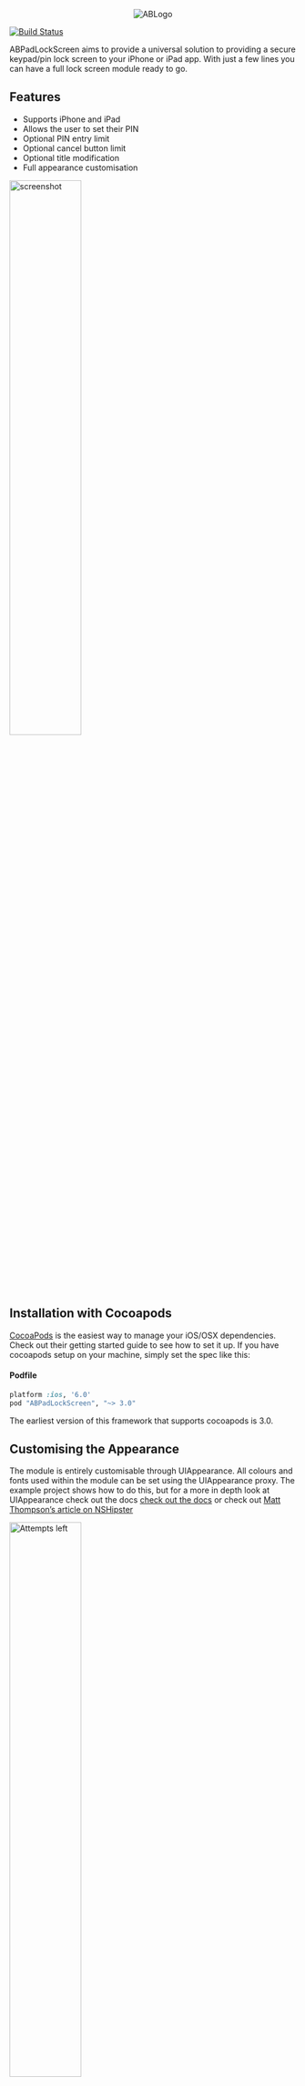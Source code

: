 <p align="center" >
  <img src="http://www.aronbury.com/assets/images/ab_logo.png" alt="ABLogo" title="ABLogo">
</p>

[![Build Status](https://travis-ci.org/abury/ABPadLockScreen.png)](https://travis-ci.org/abury/ABPadLockScreen)

ABPadLockScreen aims to provide a universal solution to providing a  secure keypad/pin lock screen to your iPhone or iPad app. With just a few lines you can have a full lock screen module ready to go.

## Features
- Supports iPhone and iPad
- Allows the user to set their PIN
- Optional PIN entry limit
- Optional cancel button limit
- Optional title modification
- Full appearance customisation

<img src="http://www.aronbury.com/assets/images/abpadlockscreen/fb-blue.png" width=50% alt="screenshot" title="screenshot">

## Installation with Cocoapods
[CocoaPods](http://cocoapods.org) is the easiest way to manage your iOS/OSX dependencies. Check out their getting started guide to see how to set it up.
If you have cocoapods setup on your machine, simply set the spec like this:

#### Podfile
```ruby
platform :ios, '6.0'
pod "ABPadLockScreen", "~> 3.0"
```
The earliest version of this framework that supports cocoapods is 3.0.

## Customising the Appearance
The module is entirely customisable through UIAppearance. All colours and fonts used within the module can be set using the UIAppearance proxy. The example project shows how to do this, but for a more in depth look at UIAppearance check out the docs [check out the docs](https://developer.apple.com/library/ios/documentation/uikit/reference/UIAppearance_Protocol/Reference/Reference.html) or check out [Matt Thompson’s article on NSHipster](http://nshipster.com/uiappearance/)

<img src="http://www.aronbury.com/assets/images/abpadlockscreen/attempt-pink.png" width=50% alt="Attempts left" title="Attempts left">
<img src="http://www.aronbury.com/assets/images/abpadlockscreen/gray-locked.png" width=50% alt="Locked out" title="Locked out">

## License
ABPadLockScreen is available under the MIT license. See the LICENSE file for more info.